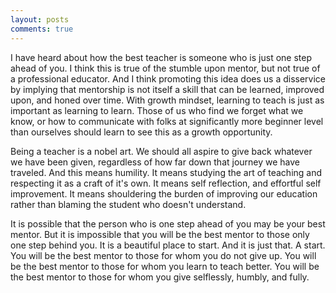```yaml
---
layout: posts
comments: true
---
```

I have heard about how the best teacher is someone who is just one step ahead of you. I think this is true of the stumble upon mentor, but not true of a professional educator. And I think promoting this idea does us a disservice by implying that mentorship is not itself a skill that can be learned, improved upon, and honed over time. With growth mindset, learning to teach is just as important as learning to learn. Those of us who find we forget what we know, or how to communicate with folks at significantly more beginner level than ourselves should learn to see this as a growth opportunity.

Being a teacher is a nobel art.  We should all aspire to give back whatever we have been given, regardless of how far down that journey we have traveled. And this means humility. It means studying the art of teaching and respecting it as a craft of it's own. It means self reflection, and effortful self improvement. It means shouldering the burden of improving our education rather than blaming the student who doesn't understand.

It is possible that the person who is one step ahead of you may be your best mentor. But it is impossible that you will be the best mentor to those only one step behind you. It is a beautiful place to start. And it is just that. A start. You will be the best mentor to those for whom you do not give up. You will be the best mentor to those for whom you learn to teach better. You will be the best mentor to those for whom you give selflessly, humbly, and fully.
